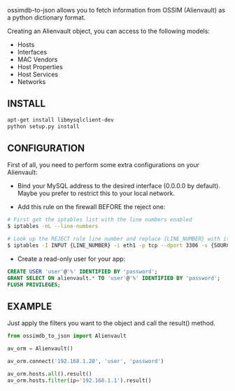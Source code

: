 ossimdb-to-json allows you to fetch information from OSSIM (Alienvault) as a
python dictionary format.

Creating an Alienvault object, you can access to the following models:

- Hosts
- Interfaces
- MAC Vendors
- Host Properties
- Host Services
- Networks

INSTALL
-------

```bash
apt-get install libmysqlclient-dev
python setup.py install
```

CONFIGURATION
-------------

First of all, you need to perform some extra configurations on your Alienvault:

- Bind your MySQL address to the desired interface (0.0.0.0 by default).
  Maybe you prefer to restrict this to your local network.

- Add this rule on the firewall BEFORE the reject one:

```bash
# First get the iptables list with the line numbers enabled
$ iptables -nL --line-numbers

# Look up the REJECT rule line number and replace {LINE_NUMBER} with it
$ iptables -I INPUT {LINE_NUMBER} -i eth1 -p tcp --dport 3306 -s {SOURCE_IP} -j ACCEPT
```

- Create a read-only user for your app:

```sql
CREATE USER 'user'@'%' IDENTIFIED BY 'password';
GRANT SELECT ON alienvault.* TO 'user'@'%' IDENTIFIED BY 'password';
FLUSH PRIVILEGES;
```

EXAMPLE
-------

Just apply the filters you want to the object and call the result() method.

```python
from ossimdb_to_json import Alienvault

av_orm = Alienvault()

av_orm.connect('192.168.1.20', 'user', 'password')

av_orm.hosts.all().result()
av_orm.hosts.filter(ip='192.168.1.1').result()
```
